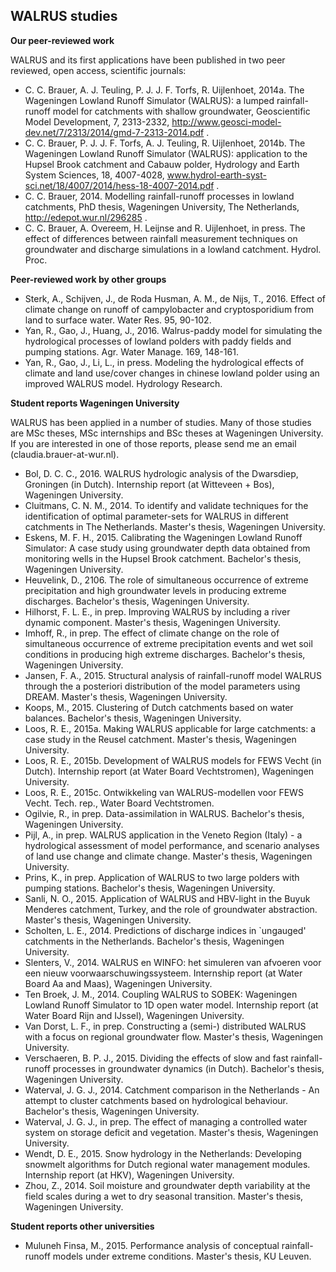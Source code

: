 
WALRUS studies
------


**Our peer-reviewed work**

WALRUS and its first applications have been published in two peer reviewed, open access, scientific journals:
- C. C. Brauer, A. J. Teuling, P. J. J. F. Torfs, R. Uijlenhoet, 2014a. 
The Wageningen Lowland Runoff Simulator (WALRUS): a lumped rainfall-runoff model for catchments with shallow groundwater, 
Geoscientific Model Development, 7, 2313-2332, 
http://www.geosci-model-dev.net/7/2313/2014/gmd-7-2313-2014.pdf .
- C. C. Brauer, P. J. J. F. Torfs, A. J. Teuling, R. Uijlenhoet, 2014b.
The Wageningen Lowland Runoff Simulator (WALRUS): application to the Hupsel Brook catchment and Cabauw polder, 
Hydrology and  Earth System Sciences, 18, 4007-4028,
www.hydrol-earth-syst-sci.net/18/4007/2014/hess-18-4007-2014.pdf .
- C. C. Brauer, 2014.
Modelling rainfall-runoff processes in lowland catchments,
PhD thesis, Wageningen University, The Netherlands,
http://edepot.wur.nl/296285 .
- C. C. Brauer, A. Overeem, H. Leijnse and R. Uijlenhoet, in press. The effect
  of differences between rainfall measurement techniques on groundwater and
  discharge simulations in a lowland catchment. Hydrol. Proc.



**Peer-reviewed work by other groups**

- Sterk, A., Schijven, J., de Roda Husman, A. M., de Nijs, T., 2016. Effect of
  climate change on runoff of campylobacter and cryptosporidium from land to
  surface water. Water Res. 95, 90-102.
- Yan, R., Gao, J., Huang, J., 2016. Walrus-paddy model for simulating the
  hydrological processes of lowland polders with paddy fields and pumping
  stations. Agr. Water Manage. 169, 148-161.
- Yan, R., Gao, J., Li, L., in press. Modeling the hydrological effects of
  climate and land use/cover changes in chinese lowland polder using an
  improved WALRUS model. Hydrology Research.


**Student reports Wageningen University**

WALRUS has been applied in a number of studies. Many of those studies are MSc theses, MSc internships and BSc theses at Wageningen University. 
If you are interested in one of those reports, please send me an email (claudia.brauer-at-wur.nl).

- Bol, D. C. C., 2016. WALRUS hydrologic analysis of the Dwarsdiep,
  Groningen (in Dutch). Internship report (at Witteveen + Bos),
  Wageningen University.
- Cluitmans, C. N. M., 2014. To identify and validate techniques for the
  identification of optimal parameter-sets for WALRUS in different catchments
  in The Netherlands. Master's thesis, Wageningen University.
- Eskens, M. F. H., 2015. Calibrating the Wageningen Lowland Runoff
  Simulator: A case study using groundwater depth data obtained from
  monitoring wells in the Hupsel Brook catchment. Bachelor's thesis,
  Wageningen University.
- Heuvelink, D., 2106. The role of simultaneous occurrence of extreme
  precipitation and high groundwater levels in producing extreme discharges.
  Bachelor's thesis, Wageningen University.
- Hilhorst, F. L. E., in prep. Improving WALRUS by including a river dynamic
  component. Master's thesis, Wageningen University.
- Imhoff, R., in prep. The effect of climate change on the role of simultaneous
  occurrence of extreme precipitation events and wet soil conditions in
  producing high extreme discharges. Bachelor's thesis, Wageningen University.
- Jansen, F. A., 2015. Structural analysis of rainfall-runoff model WALRUS
  through the a posteriori distribution of the model parameters using DREAM.
  Master's thesis, Wageningen University.
- Koops, M., 2015. Clustering of Dutch catchments based on water balances.
  Bachelor's thesis, Wageningen University.
- Loos, R. E., 2015a. Making WALRUS applicable for large
  catchments: a case study in the Reusel catchment. Master's thesis,
  Wageningen University.
- Loos, R. E., 2015b. Development of WALRUS models for FEWS
  Vecht (in Dutch). Internship report (at Water Board Vechtstromen), Wageningen
  University.
- Loos, R. E., 2015c. Ontwikkeling van WALRUS-modellen voor FEWS
  Vecht. Tech. rep., Water Board Vechtstromen.
- Ogilvie, R., in prep. Data-assimilation in WALRUS. Bachelor's thesis,
  Wageningen University.
- Pijl, A., in prep. WALRUS application in the Veneto Region (Italy) - a
  hydrological assessment of model performance, and scenario analyses of land
  use change and climate change. Master's thesis, Wageningen University.
- Prins, K., in prep. Application of WALRUS to two large polders with pumping
  stations. Bachelor's thesis, Wageningen University.
- Sanli, N. O., 2015. Application of WALRUS and HBV-light in the Buyuk
  Menderes catchment, Turkey, and the role of groundwater abstraction.
  Master's thesis, Wageningen University.
- Scholten, L. E., 2014. Predictions of discharge indices in `ungauged'
  catchments in the Netherlands. Bachelor's thesis, Wageningen University.
- Slenters, V., 2014. WALRUS en WINFO: het simuleren van afvoeren voor een
  nieuw voorwaarschuwingssysteem. Internship report (at Water Board Aa
  and Maas), Wageningen University.
- Ten Broek, J. M., 2014. Coupling WALRUS to SOBEK: Wageningen Lowland
  Runoff Simulator to 1D open water model. Internship report (at Water
  Board Rijn and IJssel), Wageningen University.
- Van Dorst, L. F., in prep. Constructing a (semi-) distributed WALRUS with a
  focus on regional groundwater flow. Master's thesis, Wageningen University.
- Verschaeren, B. P. J., 2015. Dividing the effects of slow and fast rainfall-
  runoff processes in groundwater dynamics (in Dutch). Bachelor's thesis, Wageningen
  University.
- Waterval, J. G. J., 2014. Catchment comparison in the Netherlands - An
  attempt to cluster catchments based on hydrological behaviour. Bachelor's
  thesis, Wageningen University.
- Waterval, J. G. J., in prep. The effect of managing a controlled water system
  on storage deficit and vegetation. Master's thesis, Wageningen University.
- Wendt, D. E., 2015. Snow hydrology in the Netherlands: Developing snowmelt
  algorithms for Dutch regional water management modules. Internship report
  (at HKV), Wageningen University.
- Zhou, Z., 2014. Soil moisture and groundwater depth variability at the field
  scales during a wet to dry seasonal transition. Master's thesis, Wageningen
  University.


**Student reports other universities**

- Muluneh Finsa, M., 2015. Performance analysis of conceptual rainfall-runoff
  models under extreme conditions. Master's thesis, KU Leuven.
